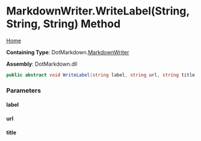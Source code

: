 <a name="_top"></a>

# MarkdownWriter\.WriteLabel\(String, String, String\) Method

[Home](../../../README.md#_top)

**Containing Type**: DotMarkdown\.[MarkdownWriter](../README.md#_top)

**Assembly**: DotMarkdown\.dll

```csharp
public abstract void WriteLabel(string label, string url, string title = null)
```

### Parameters

#### label

#### url

#### title

